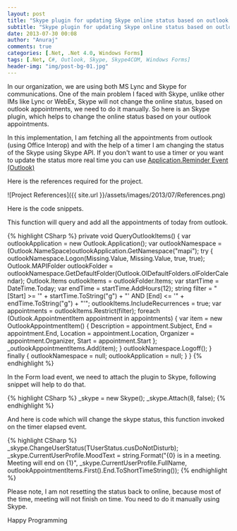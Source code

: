 ```yaml
---
layout: post
title: "Skype plugin for updating Skype online status based on outlook appointments"
subtitle: "Skype plugin for updating Skype online status based on outlook appointments"
date: 2013-07-30 00:08
author: "Anuraj"
comments: true
categories: [.Net, .Net 4.0, Windows Forms]
tags: [.Net, C#, Outlook, Skype, Skype4COM, Windows Forms]
header-img: "img/post-bg-01.jpg"
---
```

In our organization, we are using both MS Lync and Skype for communications. One of the main problem I faced with Skype, unlike other IMs like Lync or WebEx, Skype will not change the online status, based on outlook appointments, we need to do it manually. So here is an Skype plugin, which helps to change the online status based on your outlook appointments.

In this implementation, I am fetching all the appointments from outlook (using Office Interop) and with the help of a timer I am changing the status of the Skype using Skype API. If you don't want to use a timer or you want to update the status more real time you can use [Application.Reminder Event (Outlook)](http://msdn.microsoft.com/en-us/library/office/ff870058.aspx)

Here is the references required for the project.

![Project References]({{ site.url }}/assets/images/2013/07/References.png)

Here is the code snippets.

This function will query and add all the appointments of today from outlook.

{% highlight CSharp %}
private void QueryOutlookItems()
{
    var outlookApplication = new Outlook.Application();
    var outlookNamespace = (Outlook.NameSpace)outlookApplication.GetNamespace("mapi");
    try
    {
        outlookNamespace.Logon(Missing.Value, Missing.Value, true, true);
        Outlook.MAPIFolder outlookFolder = 
            outlookNamespace.GetDefaultFolder(Outlook.OlDefaultFolders.olFolderCalendar);
        Outlook.Items outlookItems = outlookFolder.Items;
        var startTime = DateTime.Today;
        var endTime = startTime.AddHours(12);
        string filter = "[Start] >= '" + startTime.ToString("g") +
            "' AND [End] <= '" + endTime.ToString("g") + "'";
        outlookItems.IncludeRecurrences = true;
        var appointments = outlookItems.Restrict(filter);
        foreach (Outlook.AppointmentItem appointment in appointments)
        {
            var item = new OutlookAppointmentItem()
            {
                Description = appointment.Subject,
                End = appointment.End,
                Location = appointment.Location,
                Organizer = appointment.Organizer,
                Start = appointment.Start
            };
            _outlookAppointmentItems.Add(item);
        }
        outlookNamespace.Logoff();
    }
    finally
    {
        outlookNamespace = null;
        outlookApplication = null;
    }
}
{% endhighlight %}

In the Form load event, we need to attach the plugin to Skype, following snippet will help to do that.

{% highlight CSharp %}
_skype = new Skype();
_skype.Attach(8, false);
{% endhighlight %}

And here is code which will change the skype status, this function invoked on the timer elapsed event.

{% highlight CSharp %}
_skype.ChangeUserStatus(TUserStatus.cusDoNotDisturb);
_skype.CurrentUserProfile.MoodText = 
    string.Format("{0} is in a meeting. Meeting will end on {1}",
    _skype.CurrentUserProfile.FullName, 
    outlookAppointmentItems.First().End.ToShortTimeString());
{% endhighlight %}

Please note, I am not resetting the status back to online, because most of the time, meeting will not finish on time. You need to do it manually using Skype.

Happy Programming
